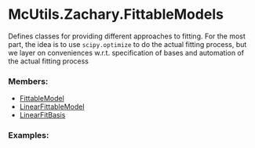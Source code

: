 # <a id="McUtils.Zachary.FittableModels">McUtils.Zachary.FittableModels</a>
    
Defines classes for providing different approaches to fitting.
For the most part, the idea is to use `scipy.optimize` to do the actual fitting process,
but we layer on conveniences w.r.t. specification of bases and automation of the actual fitting process

### Members:

  - [FittableModel](FittableModels/FittableModel.md)
  - [LinearFittableModel](FittableModels/LinearFittableModel.md)
  - [LinearFitBasis](FittableModels/LinearFitBasis.md)

### Examples:

